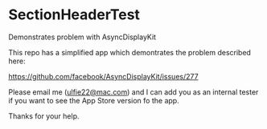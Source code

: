 # SectionHeaderTest
Demonstrates problem with AsyncDisplayKit

This repo has a simplified app which demontrates the problem described here:

https://github.com/facebook/AsyncDisplayKit/issues/277

Please email me (ulfie22@mac.com) and I can add you as an internal tester if you want to see the 
App Store version fo the app.

Thanks for your help.

